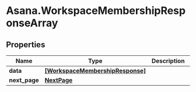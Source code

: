 # Asana.WorkspaceMembershipResponseArray

## Properties
Name | Type | Description | Notes
------------ | ------------- | ------------- | -------------
**data** | [**[WorkspaceMembershipResponse]**](WorkspaceMembershipResponse.md) |  | 
**next_page** | [**NextPage**](NextPage.md) |  | [optional] 

